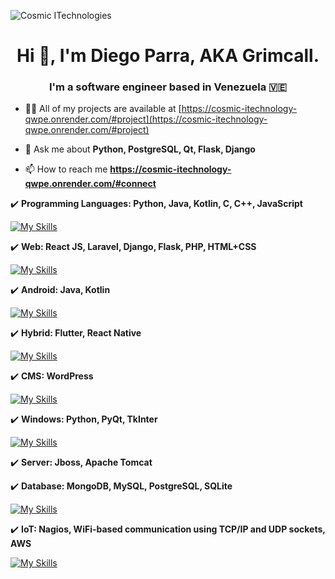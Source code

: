 <p>
  <img align="center" src="https://i.ibb.co/7pr9Pzb/cosmic-full-black.png" alt="Cosmic ITechnologies" />
</p>
<h1 align="center">Hi 👋, I'm Diego Parra, AKA Grimcall.</h1>
<h3 align="center">I'm a software engineer based in Venezuela 🇻🇪</h3>

- 👨‍💻 All of my projects are available at [https://cosmic-itechnology-qwpe.onrender.com/#project](https://cosmic-itechnology-qwpe.onrender.com/#project)

- 💬 Ask me about **Python, PostgreSQL, Qt, Flask, Django**

- 📫 How to reach me **https://cosmic-itechnology-qwpe.onrender.com/#connect**

✔️ **Programming Languages: Python, Java, Kotlin, C, C++, JavaScript**

[![My Skills](https://skillicons.dev/icons?i=py,java,kotlin,c,cpp,js)](https://skillicons.dev)

✔️ **Web: React JS, Laravel, Django, Flask, PHP, HTML+CSS**

[![My Skills](https://skillicons.dev/icons?i=react,laravel,django,flask,php,html,css,js)](https://skillicons.dev)

✔️ **Android: Java, Kotlin**

[![My Skills](https://skillicons.dev/icons?i=java,kotlin)](https://skillicons.dev)

✔️ **Hybrid: Flutter, React Native**

[![My Skills](https://skillicons.dev/icons?i=flutter,react)](https://skillicons.dev)

✔️ **CMS: WordPress**

[![My Skills](https://skillicons.dev/icons?i=wordpress)](https://skillicons.dev)

✔️ **Windows: Python, PyQt, TkInter**

[![My Skills](https://skillicons.dev/icons?i=py,qt,gtk)](https://skillicons.dev)

✔️ **Server: Jboss, Apache Tomcat**

✔️ **Database: MongoDB, MySQL,  PostgreSQL, SQLite**

[![My Skills](https://skillicons.dev/icons?i=mongodb,mysql,postgres,sqlite)](https://skillicons.dev)

✔️ **IoT: Nagios, WiFi-based communication using TCP/IP and UDP sockets, AWS**

[![My Skills](https://skillicons.dev/icons?i=linux,aws)](https://skillicons.dev)
